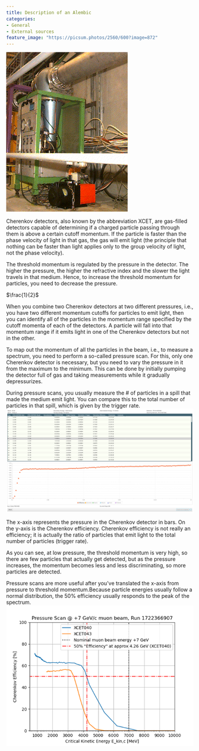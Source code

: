 ```yaml
---
title: Description of an Alembic
categories:
- General
- External sources
feature_image: "https://picsum.photos/2560/600?image=872"
---
```

![Basic Cherenkov](/assets/images/xcet.gif)

Cherenkov detectors, also known by the abbreviation XCET, are gas-filled detectors capable of determining if a charged particle passing through them is above a certain cutoff momentum. If the particle is faster than the phase velocity of light in that gas, the gas will emit light (the principle that nothing can be faster than light applies only to the group velocity of light, not the phase velocity).

The threshold momentum is regulated by the pressure in the detector. The higher the pressure, the higher the refractive index and the slower the light travels in that medium. Hence, to increase the threshold momentum for particles, you need to decrease the pressure.

$\frac{1}{2}$

When you combine two Cherenkov detectors at two different pressures, i.e., you have two different momentum cutoffs for particles to emit light, then you can identify all of the particles in the momentum range specified by the cutoff momenta of each of the detectors. A particle will fall into that momentum range if it emits light in one of the Cherenkov detectors but not in the other.

To map out the momentum of all the particles in the beam, i.e., to measure a spectrum, you need to perform a so-called pressure scan. For this, only one Cherenkov detector is necessary, but you need to vary the pressure in it from the maximum to the minimum. This can be done by initially pumping the detector full of gas and taking measurements while it gradually depressurizes.

During pressure scans, you usually measure the # of particles in a spill that made the medium emit light. You can compare this to the total number of particles in that spill, which is given by the trigger rate.
![Pressure scan](/assets/images/che.png)

The x-axis represents the pressure in the Cherenkov detector in bars. On the y-axis is the Cherenkov efficiency.
Cherenkov efficiency is not really an efficiency; it is actually the ratio of particles that emit light to the total number of particles (trigger rate).

As you can see, at low pressure, the threshold momentum is very high, so there are few particles that actually get detected, but as the pressure increases, the momentum becomes less and less discriminating, so more particles are detected.

Pressure scans are more useful after you've translated the x-axis from pressure to threshold momentum.Because particle energies usually follow a normal distribution, the 50% efficiency usually responds to the peak of the spectrum.
![Pressure scan after calculations](/assets/images/pre.png)
